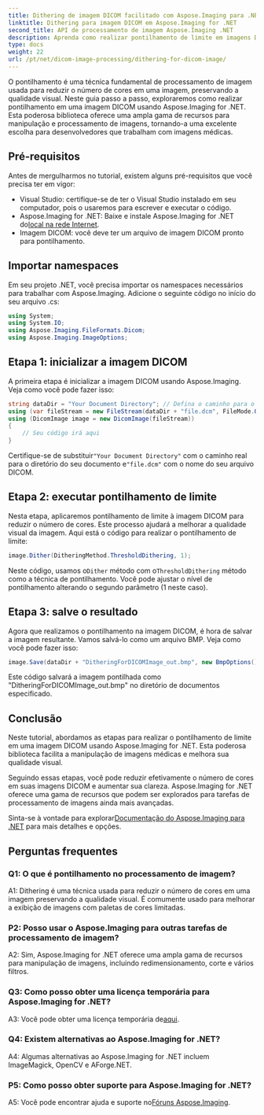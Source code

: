 ```yaml
---
title: Dithering de imagem DICOM facilitado com Aspose.Imaging para .NET
linktitle: Dithering para imagem DICOM em Aspose.Imaging for .NET
second_title: API de processamento de imagem Aspose.Imaging .NET
description: Aprenda como realizar pontilhamento de limite em imagens DICOM com Aspose.Imaging for .NET. Melhore a qualidade da imagem e reduza as paletas de cores sem esforço.
type: docs
weight: 22
url: /pt/net/dicom-image-processing/dithering-for-dicom-image/
---
```

O pontilhamento é uma técnica fundamental de processamento de imagem usada para reduzir o número de cores em uma imagem, preservando a qualidade visual. Neste guia passo a passo, exploraremos como realizar pontilhamento em uma imagem DICOM usando Aspose.Imaging for .NET. Esta poderosa biblioteca oferece uma ampla gama de recursos para manipulação e processamento de imagens, tornando-a uma excelente escolha para desenvolvedores que trabalham com imagens médicas. 

## Pré-requisitos

Antes de mergulharmos no tutorial, existem alguns pré-requisitos que você precisa ter em vigor:

- Visual Studio: certifique-se de ter o Visual Studio instalado em seu computador, pois o usaremos para escrever e executar o código.
-  Aspose.Imaging for .NET: Baixe e instale Aspose.Imaging for .NET do[local na rede Internet](https://releases.aspose.com/imaging/net/).
- Imagem DICOM: você deve ter um arquivo de imagem DICOM pronto para pontilhamento.

## Importar namespaces

Em seu projeto .NET, você precisa importar os namespaces necessários para trabalhar com Aspose.Imaging. Adicione o seguinte código no início do seu arquivo .cs:

```csharp
using System;
using System.IO;
using Aspose.Imaging.FileFormats.Dicom;
using Aspose.Imaging.ImageOptions;
```

## Etapa 1: inicializar a imagem DICOM

A primeira etapa é inicializar a imagem DICOM usando Aspose.Imaging. Veja como você pode fazer isso:

```csharp
string dataDir = "Your Document Directory"; // Defina o caminho para o diretório do seu documento
using (var fileStream = new FileStream(dataDir + "file.dcm", FileMode.Open, FileAccess.Read))
using (DicomImage image = new DicomImage(fileStream))
{
    // Seu código irá aqui
}
```

 Certifique-se de substituir`"Your Document Directory"` com o caminho real para o diretório do seu documento e`"file.dcm"` com o nome do seu arquivo DICOM.

## Etapa 2: executar pontilhamento de limite

Nesta etapa, aplicaremos pontilhamento de limite à imagem DICOM para reduzir o número de cores. Este processo ajudará a melhorar a qualidade visual da imagem. Aqui está o código para realizar o pontilhamento de limite:

```csharp
image.Dither(DitheringMethod.ThresholdDithering, 1);
```

 Neste código, usamos o`Dither` método com o`ThresholdDithering` método como a técnica de pontilhamento. Você pode ajustar o nível de pontilhamento alterando o segundo parâmetro (1 neste caso).

## Etapa 3: salve o resultado

Agora que realizamos o pontilhamento na imagem DICOM, é hora de salvar a imagem resultante. Vamos salvá-lo como um arquivo BMP. Veja como você pode fazer isso:

```csharp
image.Save(dataDir + "DitheringForDICOMImage_out.bmp", new BmpOptions());
```

Este código salvará a imagem pontilhada como "DitheringForDICOMImage_out.bmp" no diretório de documentos especificado.

## Conclusão

Neste tutorial, abordamos as etapas para realizar o pontilhamento de limite em uma imagem DICOM usando Aspose.Imaging for .NET. Esta poderosa biblioteca facilita a manipulação de imagens médicas e melhora sua qualidade visual.

Seguindo essas etapas, você pode reduzir efetivamente o número de cores em suas imagens DICOM e aumentar sua clareza. Aspose.Imaging for .NET oferece uma gama de recursos que podem ser explorados para tarefas de processamento de imagens ainda mais avançadas.

 Sinta-se à vontade para explorar[Documentação do Aspose.Imaging para .NET](https://reference.aspose.com/imaging/net/) para mais detalhes e opções.

## Perguntas frequentes

### Q1: O que é pontilhamento no processamento de imagem?

A1: Dithering é uma técnica usada para reduzir o número de cores em uma imagem preservando a qualidade visual. É comumente usado para melhorar a exibição de imagens com paletas de cores limitadas.

### P2: Posso usar o Aspose.Imaging para outras tarefas de processamento de imagem?

A2: Sim, Aspose.Imaging for .NET oferece uma ampla gama de recursos para manipulação de imagens, incluindo redimensionamento, corte e vários filtros.

### Q3: Como posso obter uma licença temporária para Aspose.Imaging for .NET?

 A3: Você pode obter uma licença temporária de[aqui](https://purchase.aspose.com/temporary-license/).

### Q4: Existem alternativas ao Aspose.Imaging for .NET?

A4: Algumas alternativas ao Aspose.Imaging for .NET incluem ImageMagick, OpenCV e AForge.NET.

### P5: Como posso obter suporte para Aspose.Imaging for .NET?

 A5: Você pode encontrar ajuda e suporte no[Fóruns Aspose.Imaging](https://forum.aspose.com/).
